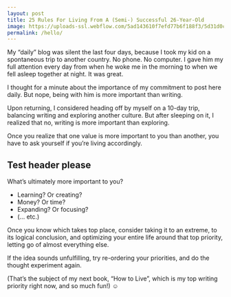 ```yaml
---
layout: post
title: 25 Rules For Living From A (Semi-) Successful 26-Year-Old
image: https://uploads-ssl.webflow.com/5ad143610f7efd77b6f188f3/5d31d0c47a102713c3e6f333_Webp.net-resizeimage%20(2).png
permalink: /hello/
---
```


My “daily” blog was silent the last four days, because I took my kid on a spontaneous trip to another country. No phone. No computer. I gave him my full attention every day from when he woke me in the morning to when we fell asleep together at night. It was great.

I thought for a minute about the importance of my commitment to post here daily. But nope, being with him is more important than writing.

Upon returning, I considered heading off by myself on a 10-day trip, balancing writing and exploring another culture. But after sleeping on it, I realized that no, writing is more important than exploring.

Once you realize that one value is more important to you than another, you have to ask yourself if you’re living accordingly.

## Test header please

What’s ultimately more important to you?

- Learning? Or creating?
- Money? Or time?
- Expanding? Or focusing?
- (… etc.)

Once you know which takes top place, consider taking it to an extreme, to its logical conclusion, and optimizing your entire life around that top priority, letting go of almost everything else.

If the idea sounds unfulfilling, try re-ordering your priorities, and do the thought experiment again.

(That’s the subject of my next book, “How to Live”, which is my top writing priority right now, and so much fun!) ☺
